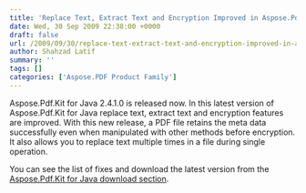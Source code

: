 ```yaml
---
title: 'Replace Text, Extract Text and Encryption Improved in Aspose.Pdf.Kit for Java 2.4.1.0'
date: Wed, 30 Sep 2009 22:38:00 +0000
draft: false
url: /2009/09/30/replace-text-extract-text-and-encryption-improved-in-aspose-pdf-kit-for-java-2-4-1-0/
author: Shahzad Latif
summary: ''
tags: []
categories: ['Aspose.PDF Product Family']
---
```


Aspose.Pdf.Kit for Java 2.4.1.0 is released now. In this latest version of Aspose.Pdf.Kit for Java replace text, extract text and encryption features are improved. With this new release, a PDF file retains the meta data successfully even when manipulated with other methods before encryption. It also allows you to replace text multiple times in a file during single operation.  
  
  
You can see the list of fixes and download the latest version from the [Aspose.Pdf.Kit for Java download section][1].




[1]: http://www.aspose.com/community/files/72/java-components/aspose.pdf.kit-for-java/default.aspx




